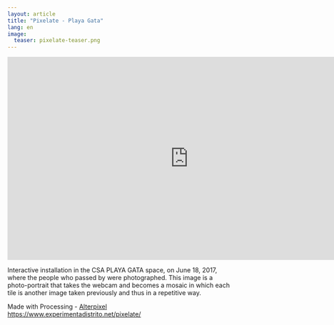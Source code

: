 ```yaml
---
layout: article
title: "Pixelate - Playa Gata"
lang: en
image:
  teaser: pixelate-teaser.png
---
```

<iframe width="810" height="456" src="https://www.youtube.com/embed/KHW_eTEezsQ?rel=0" frameborder="0" allowfullscreen></iframe>
<p>
Interactive installation in the CSA PLAYA GATA space, on June 18, 2017, where the people who passed by were photographed. This image is a photo-portrait that takes the webcam and becomes a mosaic in which each tile is another image taken previously and thus in a repetitive way.
</p>
<p>
Made with Processing - <a href="https://github.com/AVFLOSS/AlterPixel">Alterpixel</a><br />
<a href="https://www.experimentadistrito.net/pixelate/">https://www.experimentadistrito.net/pixelate/</a>
</p>
